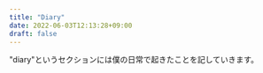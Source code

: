 ```yaml
---
title: "Diary"
date: 2022-06-03T12:13:28+09:00
draft: false
---
```


"diary"というセクションには僕の日常で起きたことを記していきます。

